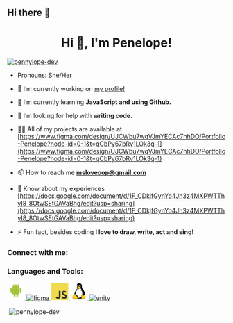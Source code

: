 ## Hi there 👋

<h1 align="center">Hi 👋, I'm Penelope!</h1>
<p align="left"> <a href="https://github.com/ryo-ma/github-profile-trophy"><img src="https://github-profile-trophy.vercel.app/?username=pennylope-dev" alt="pennylope-dev" /></a> </p>

- Pronouns: She/Her

- 🔭 I’m currently working on [my profile!](pennylope-dev/pennylope-dev)

- 🌱 I’m currently learning **JavaScript and using Github.**

- 🤝 I’m looking for help with **writing code.**

- 👨‍💻 All of my projects are available at [https://www.figma.com/design/UJCWbu7wqVJmYECAc7hhDO/Portfolio-Penelope?node-id=0-1&t=qCbPy67bRv1LOk3q-1](https://www.figma.com/design/UJCWbu7wqVJmYECAc7hhDO/Portfolio-Penelope?node-id=0-1&t=qCbPy67bRv1LOk3q-1)

- 📫 How to reach me **msloveoop@gmail.com**

- 📄 Know about my experiences [https://docs.google.com/document/d/1F_CDkjfGynYo4Jh3z4MXPWTThyI8_8OtwSEtGAVaBhg/edit?usp=sharing](https://docs.google.com/document/d/1F_CDkjfGynYo4Jh3z4MXPWTThyI8_8OtwSEtGAVaBhg/edit?usp=sharing)

- ⚡ Fun fact, besides coding **I love to draw, write, act and sing!**

<h3 align="left">Connect with me:</h3>
<p align="left">
</p>

<h3 align="left">Languages and Tools:</h3>
<p align="left"> <a href="https://developer.android.com" target="_blank" rel="noreferrer"> <img src="https://raw.githubusercontent.com/devicons/devicon/master/icons/android/android-original-wordmark.svg" alt="android" width="40" height="40"/> </a> <a href="https://www.figma.com/" target="_blank" rel="noreferrer"> <img src="https://www.vectorlogo.zone/logos/figma/figma-icon.svg" alt="figma" width="40" height="40"/> </a> <a href="https://developer.mozilla.org/en-US/docs/Web/JavaScript" target="_blank" rel="noreferrer"> <img src="https://raw.githubusercontent.com/devicons/devicon/master/icons/javascript/javascript-original.svg" alt="javascript" width="40" height="40"/> </a> <a href="https://www.linux.org/" target="_blank" rel="noreferrer"> <img src="https://raw.githubusercontent.com/devicons/devicon/master/icons/linux/linux-original.svg" alt="linux" width="40" height="40"/> </a> <a href="https://unity.com/" target="_blank" rel="noreferrer"> <img src="https://www.vectorlogo.zone/logos/unity3d/unity3d-icon.svg" alt="unity" width="40" height="40"/> </a> </p>

<p>&nbsp;<img align="center" src="https://github-readme-stats.vercel.app/api?username=pennylope-dev&show_icons=true&locale=en" alt="pennylope-dev" /></p>
